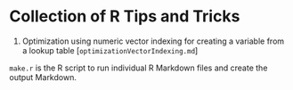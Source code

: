 # Collection of R Tips and Tricks


1. Optimization using numeric vector indexing for creating a variable from a lookup table [`optimizationVectorIndexing.md`]


`make.r` is the R script to run individual R Markdown files and create the output Markdown.
